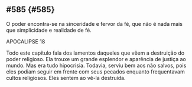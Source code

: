 ## #585 {#585}

O poder encontra-se na sinceridade e fervor da fé, que não é nada mais que simplicidade e realidade de fé.

APOCALIPSE 18

Todo este capítulo fala dos lamentos daqueles que vêem a destruição do poder religioso. Ela trouxe um grande esplendor e aparência de justiça ao mundo. Mas era tudo hipocrisia. Todavia, serviu bem aos não salvos, pois eles podiam seguir em frente com seus pecados enquanto frequentavam cultos religiosos. Eles sentem ao vê-la destruída.